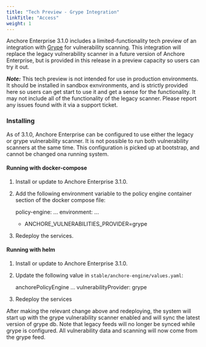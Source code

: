 ```yaml
---
title: "Tech Preview - Grype Integration"
linkTitle: "Access"
weight: 1
---
```


Anchore Enterprise 3.1.0 includes a limited-functionality tech preview of an integration with [Grype](https://github.com/anchore/grype)
for vulnerability scanning. This integration will replace the legacy vulnerability scanner in a future version of Anchore Enterprise,
but is provided in this release in a preview capacity so users can try it out.

***Note:*** This tech preview is not intended for use in production environments. It should be installed in sandbox exnvironments,
and is strictly provided here so users can get start to use it and get a sense for the functionality. It may not include all of the
functionality of the legacy scanner. Please report any issues found with it via a support ticket.

### Installing
As of 3.1.0, Anchore Enterprise can be configured to use either the legacy or grype vulnerability scanner. It is not possible to run
both vulnerability scanners at the same time. This configuration is picked up at bootstrap, and cannot be changed ona running system. 

#### Running with docker-compose
1. Install or update to Anchore Enterprise 3.1.0.
2. Add the following environment variable to the policy engine container section of the docker compose file:


    policy-engine:
      ...
      environment:
      ...
      - ANCHORE_VULNERABILITIES_PROVIDER=grype

3. Redeploy the services.

#### Running with helm
1. Install or update to Anchore Enterprise 3.1.0.
2. Update the following value in `stable/anchore-engine/values.yaml`:


    anchorePolicyEngine
      ...
      vulnerabilityProvider: grype

3. Redeploy the services

After making the relevant change above and redeploying, the system will start up with the grype vulnerability scanner enabled and will
sync the latest version of grype db. Note that legacy feeds will no longer be synced while grype is configured. All vulnerability data
and scanning will now come from the grype feed.

